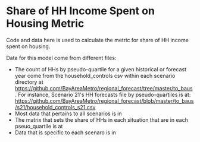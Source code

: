 # Share of HH Income Spent on Housing Metric

Code and data here is used to calculate the metric for share of HH income spent on housing.

Data for this model come from different files:
* The count of HHs by pseudo-quartile for a given historical or forecast year come from the household_controls csv within each scenario directory at https://github.com/BayAreaMetro/regional_forecast/tree/master/to_baus. For instance, Scenario 21's HH forecasts file by pseudo-quartiles is at: https://github.com/BayAreaMetro/regional_forecast/blob/master/to_baus/s21/household_controls_s21.csv 
* Most data that pertains to all scenarios is in 
* The matrix that sets the share of HHs in each situation that are in each pseuo_quartile is at 
* Data that is specific to each scenaro is in 
